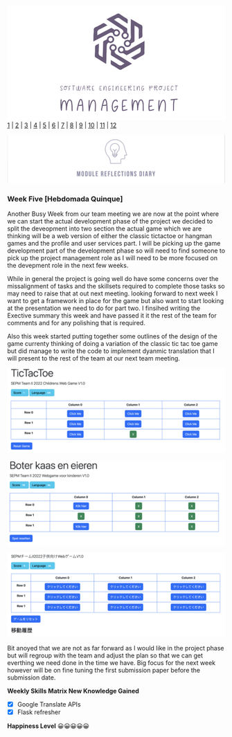 ![Logo](Images/Logo.png)
[1](/MyPortfolio/SEPM/Unit01.html) | [2](/MyPortfolio/SEPM/Unit02.html) | [3](/MyPortfolio/SEPM/Unit03.html) | [4](/MyPortfolio/SEPM/Unit04.html) | [5](/MyPortfolio/SEPM/Unit05.html) | [6](/MyPortfolio/SEPM/Unit06.html) | [7](/MyPortfolio/SEPM/Unit07.html) | [8](/MyPortfolio/SEPM/Unit08.html) | [9](/MyPortfolio/SEPM/Unit09.html) | [10](/MyPortfolio/SEPM/Unit10.html) | [11](/MyPortfolio/SEPM/Unit11.html) | [12](/MyPortfolio/SEPM/Unit12.html)

![Logo](Images/Diary.png)
### Week Five [Hebdomada Quinque]

Another Busy Week from our team meeting we are now at the point where we can start the actual development phase of the project we decided to split the deveopment into two section the actual game which we are thinking will be a web version of either the classic tictactoe or hangman games and the profile and user services part. I will be picking up the game development part of the development phase so will need to find someone to pick up the project management role as I will need to be more focused on the devepment role in the next few weeks.

While in general the project is going well do have some concerns over the missalignment of tasks and the skillsets required to complete those tasks so may need to raise that at out next meeting. looking forward to next week I want to get a framework in place for the game but also want to start looking at the presentation we need to do for part two. I finsihed writing the Exective summary this week and have passed it it the rest of the team for comments and for any polishing that is required. 

Also this week started putting together some outlines of the design of the game currenty thinking of doing a variation of the classic tic tac toe game but did manage to write the code to implement dyanmic translation that I will present to the rest of the team at our next team meeting.  

![Logo](Images/GAME1.png)

![Logo](Images/GAME2.png)

![Logo](Images/GAME3.png)

Bit anoyed that we are not as far forward as I would like in the project phase but will regroup with the team and adjust the plan so that we can get everthing we need done in the time we have. Big focus for the next week however will be on fine tuning the first submission paper before the submission date. 

**Weekly Skills Matrix New Knowledge Gained**

- [x] Google Translate APIs
- [x] Flask refresher 

**Happiness Level**
😀😀😀😀😀
